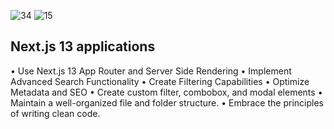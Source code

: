 
![34](https://github.com/yestinlin/carRental-website/assets/36983969/95076823-698c-40c0-839a-fa635b3dbdce)
![15](https://github.com/yestinlin/carRental-website/assets/36983969/350dd160-b8af-4396-a57b-1518927a3b20)

##  Next.js 13 applications

• Use Next.js 13 App Router and Server Side Rendering
• Implement Advanced Search Functionality
• Create Filtering Capabilities
• Optimize Metadata and SEO
• Create custom filter, combobox, and modal elements
• Maintain a well-organized file and folder structure.
• Embrace the principles of writing clean code.
